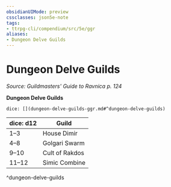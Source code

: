 ```yaml
---
obsidianUIMode: preview
cssclasses: json5e-note
tags:
- ttrpg-cli/compendium/src/5e/ggr
aliases:
- Dungeon Delve Guilds
---
```

# Dungeon Delve Guilds
*Source: Guildmasters' Guide to Ravnica p. 124* 

**Dungeon Delve Guilds**

`dice: [](dungeon-delve-guilds-ggr.md#^dungeon-delve-guilds)`

| dice: d12 | Guild |
|-----------|-------|
| 1–3 | House Dimir |
| 4–8 | Golgari Swarm |
| 9–10 | Cult of Rakdos |
| 11–12 | Simic Combine |
^dungeon-delve-guilds